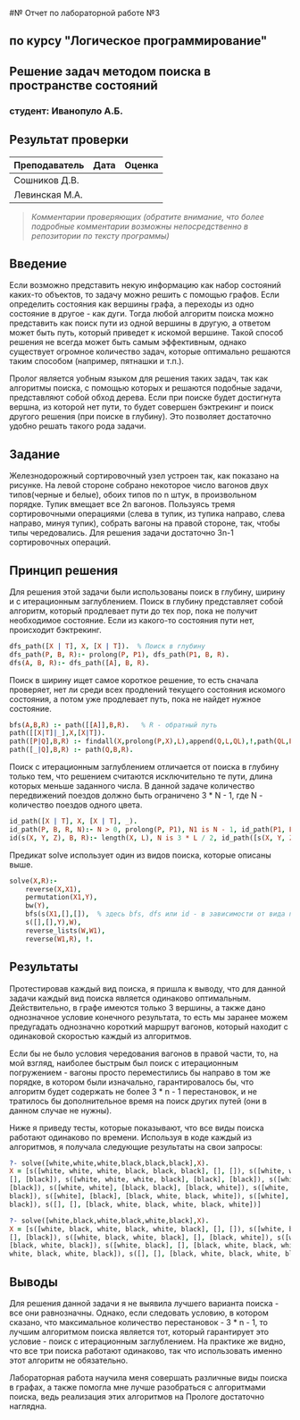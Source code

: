 #№ Отчет по лабораторной работе №3
## по курсу "Логическое программирование"

## Решение задач методом поиска в пространстве состояний

### студент: Иванопуло А.Б.

## Результат проверки

| Преподаватель     | Дата         |  Оценка       |
|-------------------|--------------|---------------|
| Сошников Д.В. |              |               |
| Левинская М.А.|              |               |

> *Комментарии проверяющих (обратите внимание, что более подробные комментарии возможны непосредственно в репозитории по тексту программы)*


## Введение

Если возможно представить некую информацию как набор состояний каких-то объектов, то задачу можно решить с помощью графов. Если определить состояния как вершины графа, а переходы из одно состояние в другое - как дуги. Тогда любой алгоритм поиска можно представить как поиск пути из одной вершины в другую, а ответом может быть путь, который приведет к искомой вершине. Такой способ решения не всегда может быть самым эффективным, однако существует огромное количество задач, которые оптимально решаются таким способом (например, пятнашки и т.п.).

Пролог является уобным языком для решения таких задач, так как алгоритмы поиска, с помощью которых и решаются подобные задачи, представляют собой обход дерева. Если при поиске будет достигнута вершна, из которой нет пути, то будет совершен бэктрекинг и поиск другого решения (при поиске в глубину). Это позволяет достаточно удобно решать такого рода задачи.

## Задание

Железнодорожный сортировочный узел устроен так, как показано на рисунке. На левой стороне собрано некоторое число вагонов двух типов(черные и белые), обоих типов по n штук, в произвольном порядке. Тупик вмещает все 2n вагонов. Пользуясь тремя сортировочными операциями (слева в тупик, из тупика направо, слева направо, минуя тупик), собрать вагоны на правой стороне, так, чтобы типы чередовались. Для решения задачи достаточно 3n-1 сортировочных операций.

## Принцип решения

Для решения этой задачи были использованы поиск в глубину, ширину и с итерационным заглублением. Поиск в глубину представляет собой алгоритм, который продлевает пути до тех пор, пока не получит необходимое состояние. Если из какого-то состояния пути нет, происходит бэктрекинг. 
````prolog
dfs_path([X | T], X, [X | T]).  % Поиск в глубину
dfs_path(P, B, R):- prolong(P, P1), dfs_path(P1, B, R).
dfs(A, B, R):- dfs_path([A], B, R).
````

Поиск в ширину ищет самое короткое решение, то есть сначала проверяет, нет ли среди всех продлений текущего состояния искомого состояния, а потом уже продлевает путь, пока не найдет нужное состояние.
````prolog
bfs(A,B,R) :- path([[A]],B,R).   % R - обратный путь
path([[X|T]|_],X,[X|T]). 
path([P|Q],B,R) :- findall(X,prolong(P,X),L),append(Q,L,QL),!,path(QL,B,R).
path([_|Q],B,R) :- path(Q,B,R).
````

Поиск с итерационным заглублением отличается от поиска в глубину только тем, что решением считаются исключительно те пути, длина которых меньше заданного числа. В данной задаче количество передвижений поездов должно быть ограничено 3 * N - 1, где N - количество поездов одного цвета.
````prolog
id_path([X | T], X, [X | T], _).
id_path(P, B, R, N):- N > 0, prolong(P, P1), N1 is N - 1, id_path(P1, B, R, N1).
id(s(X, Y, Z), B, R):- length(X, L), N is 3 * L / 2, id_path([s(X, Y, Z)], B, R, N).
````

Предикат solve использует один из видов поиска, которые описаны выше.
````prolog
solve(X,R):- 
    reverse(X,X1), 
    permutation(X1,Y), 
    bw(Y), 
    bfs(s(X1,[],[]),  % здесь bfs, dfs или id - в зависимости от вида поиска
    s([],[],Y),W), 
    reverse_lists(W,W1), 
    reverse(W1,R), !.
````

## Результаты

Протестировав каждый вид поиска, я пришла к выводу, что для данной задачи каждый вид поиска является одинаково оптимальным. Действительно, в графе имеются только 3 вершины, а также дано однозначное условие конечного результата, то есть мы заранее можем предугадать однозначно короткий маршрут вагонов, который находит с одинаковой скоростью каждый из алгоритмов. 

Если бы не было условия чередования вагонов в правой части, то, на мой взгляд, наиболее быстрым был поиск с итерационным погружением - вагоны просто переместились бы направо в том же порядке, в котором были изначально, гарантировалось бы, что алгоритм будет содержать не более 3 * n - 1 перестановок, и не тратилось бы дополнительное время на поиск других путей (они в данном случае не нужны).

Ниже я приведу тесты, которые показывают, что все виды поиска работают одинаково по времени. Используя в коде каждый из алгоритмов, я получала следующие результаты на свои запросы:
````prolog
?- solve([white,white,white,black,black,black],X).
X = [s([white, white, white, black, black, black], [], []), s([white, white, white, black, black], 
[], [black]), s([white, white, white, black], [black], [black]), s([white, white, white], [black, black], 
[black]), s([white, white], [black, black], [black, white]), s([white, white], [black], [black, white, 
black]), s([white], [black], [black, white, black, white]), s([white], [], [black, white, black, white, 
black]), s([], [], [black, white, black, white, black, white])]

?- solve([white,black,white,black,white,black],X).
X = [s([white, black, white, black, white, black], [], []), s([white, black, white, black, white], 
[], [black]), s([white, black, white, black], [], [black, white]), s([white, black, white], [], 
[black, white, black]), s([white, black], [], [black, white, black, white]), s([white], [], [black, 
white, black, white, black]), s([], [], [black, white, black, white, black, white])]
````

## Выводы

Для решения данной задачи я не выявила лучшего варианта поиска - все они равнозначны. Однако, если следовать условию, в котором сказано, что максимальное количество перестановок - 3 * n - 1, то лучшим алгоритмом поиска является тот, который гарантирует это условие - поиск с итерационным заглублением. На практике же видно, что все три поиска работают одинаково, так что использовать именно этот алгоритм не обязательно. 

Лабораторная работа научила меня совершать различные виды поиска в графах, а также помогла мне лучше разобраться с алгоритмами поиска, ведь реализация этих алгоритмов на Прологе достаточно наглядна. 
